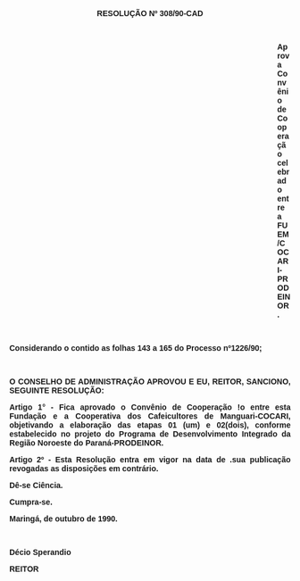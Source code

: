 <BODY>

<B><FONT FACE="Arial"><P ALIGN="CENTER">RESOLU&Ccedil;&Atilde;O Nº 308/90-CAD</P>
<P ALIGN="CENTER"></P>
<P ALIGN="CENTER">&nbsp;</P><DIR>
<DIR>
<DIR>
<DIR>
<DIR>
<DIR>
<DIR>
<DIR>
<DIR>
<DIR>
<DIR>
<DIR>

<P ALIGN="JUSTIFY">Aprova Conv&ecirc;nio de Coopera&ccedil;&atilde;o celebrado entre a FUEM/COCARI-PRODEINOR.</P>
</B><P ALIGN="JUSTIFY"></P>
<P ALIGN="JUSTIFY">&nbsp;</P></DIR>
</DIR>
</DIR>
</DIR>
</DIR>
</DIR>
</DIR>
</DIR>
</DIR>
</DIR>
</DIR>
</DIR>

<P ALIGN="JUSTIFY">Considerando o contido as folhas 143 a 165 do Processo nº1226/90;</P>
<P ALIGN="JUSTIFY"></P>
<P ALIGN="JUSTIFY">&nbsp;</P>
<B><P ALIGN="JUSTIFY">O CONSELHO DE ADMINISTRA&Ccedil;&Atilde;O APROVOU E EU, REITOR, SANCIONO, SEGUINTE RESOLU&Ccedil;&Atilde;O:</P>
</B><P ALIGN="JUSTIFY"></P>
<P ALIGN="JUSTIFY">Artigo 1° - Fica aprovado o Conv&ecirc;nio de Coopera&ccedil;&atilde;o !o entre esta Funda&ccedil;&atilde;o e a Cooperativa dos Cafeicultores de Manguari-COCARI, objetivando a elabora&ccedil;&atilde;o das etapas 01 (um) e 02(dois), conforme estabelecido no projeto do Programa de Desenvolvimento Integrado da Regi&atilde;o Noroeste do Paran&aacute;-PRODEINOR.</P>
<P ALIGN="JUSTIFY">Artigo 2º - Esta Resolu&ccedil;&atilde;o entra em vigor na data de .sua publica&ccedil;&atilde;o revogadas as disposi&ccedil;&otilde;es em contr&aacute;rio.</P>
<P ALIGN="JUSTIFY">D&ecirc;-se Ci&ecirc;ncia.</P>
<P ALIGN="JUSTIFY">Cumpra-se.</P>
<P ALIGN="JUSTIFY">Maring&aacute;, de outubro de 1990.</P>
<P ALIGN="JUSTIFY"></P>
<P ALIGN="JUSTIFY">&nbsp;</P>
<P ALIGN="JUSTIFY">D&eacute;cio Sperandio</P>
<P ALIGN="JUSTIFY">REITOR</P>
<P ALIGN="JUSTIFY"></P></FONT></BODY>
